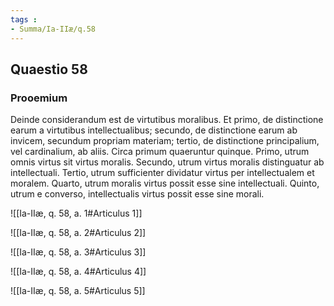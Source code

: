 ```yaml
---
tags : 
- Summa/Ia-IIæ/q.58
---
```


## Quaestio 58

### Prooemium

Deinde considerandum est de virtutibus moralibus. Et primo, de distinctione earum a virtutibus intellectualibus; secundo, de distinctione earum ab invicem, secundum propriam materiam; tertio, de distinctione principalium, vel cardinalium, ab aliis. Circa primum quaeruntur quinque. Primo, utrum omnis virtus sit virtus moralis. Secundo, utrum virtus moralis distinguatur ab intellectuali. Tertio, utrum sufficienter dividatur virtus per intellectualem et moralem. Quarto, utrum moralis virtus possit esse sine intellectuali. Quinto, utrum e converso, intellectualis virtus possit esse sine morali.

![[Ia-IIæ, q. 58, a. 1#Articulus 1]]

![[Ia-IIæ, q. 58, a. 2#Articulus 2]]

![[Ia-IIæ, q. 58, a. 3#Articulus 3]]

![[Ia-IIæ, q. 58, a. 4#Articulus 4]]

![[Ia-IIæ, q. 58, a. 5#Articulus 5]]

